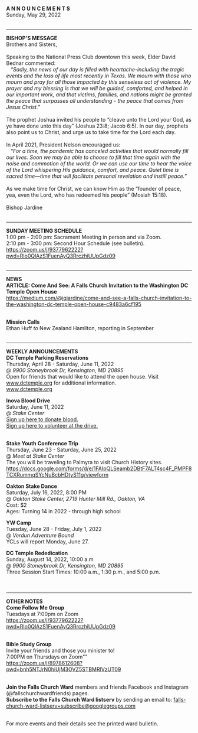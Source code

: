 **A N N O U N C E M E N T S**<br />
Sunday, May 29, 2022<br />
<br />

<hr />

**BISHOP'S MESSAGE**<br />
Brothers and Sisters,<br />
<br />
Speaking to the National Press Club downtown this week, Elder David Bednar commented:<br />
&nbsp;&nbsp;&nbsp;*“Sadly, the news of our day is filled with heartache-including the tragic events and the loss of life most recently in Texas. We mourn with those who mourn and pray for all those impacted by this senseless act of violence. My prayer and my blessing is that we will be guided, comforted, and helped in our important work, and that victims, families, and nations might be granted the peace that surpasses all understanding - the peace that comes from Jesus Christ.”* <br />
<br />
The prophet Joshua invited his people to “cleave unto the Lord your God, as ye have done unto this day” (Joshua 23:8; Jacob 6:5). In our day, prophets also point us to Christ, and urge us to take time for the Lord each day. <br />
<br />
In April 2021, President Nelson encouraged us:<br />
&nbsp;&nbsp;&nbsp;*“For a time, the pandemic has canceled activities that would normally fill our lives. Soon we may be able to choose to fill that time again with the noise and commotion of the world. Or we can use our time to hear the voice of the Lord whispering His guidance, comfort, and peace. Quiet time is sacred time—time that will facilitate personal revelation and instill peace.”* <br />
<br />
As we make time for Christ, we can know Him as the “founder of peace, yea, even the Lord, who has redeemed his people” (Mosiah 15:18). <br />
<br />
Bishop Jardine<br />
<br />

<hr />

**SUNDAY MEETING SCHEDULE**<br />
1:00 pm - 2:00 pm: Sacrament Meeting in person and via Zoom. <br />
2:10 pm - 3:00 pm: Second Hour Schedule (see bulletin). <br />
https://zoom.us/j/9377962222?pwd=Rlo0QlAzS1FuenAyQ3RrczhiUUpGdz09<br />
<br />


<hr />

**NEWS**<br />
**ARTICLE: Come And See: A Falls Church Invitation to the Washington DC Temple Open House**<br />
https://medium.com/@jqjardine/come-and-see-a-falls-church-invitation-to-the-washington-dc-temple-open-house-c9483a6cf195<br />
<br />

**Mission Calls**<br />
Ethan Huff *to* New Zealand Hamilton, reporting in September<br />
<br />


<hr />

**WEEKLY ANNOUNCEMENTS**<br />
**DC Temple Parking Reservations**<br />
Thursday, April 28 - Saturday, June 11, 2022<br />
@ *9900 Stoneybrook Dr, Kensington, MD 20895*<br />
Open for friends that would like to attend the open house. Visit www.dctemple.org for additional information.<br />
www.dctemple.org<br />

**Inova Blood Drive**<br />
Saturday, June 11, 2022<br />
@ *Stake Center*<br />
[Sign up here to donate blood.](https://www.inovabloodsaves.org/index.cfm?group=op&step=2&opid=29916&opidh=E09BEECB84950AB800163058E1127FD4&idt=44691.5576389)<br />
[Sign up here to volunteer at the drive.](https://www.signupgenius.com/go/5080A48ABA72FA4F58-blood2)<br />
<br />

**Stake Youth Conference Trip**<br />
Thursday, June 23 - Saturday, June 25, 2022<br />
@ *Meet at Stake Center*<br />
The you will be traveling to Palmyra to visit Church History sites. <br />
https://docs.google.com/forms/d/e/1FAIpQLSeamb2DBtF7ALT4sc4F_PMPF8TCXRummqSYcNuBcbHDtyS11g/viewform<br />

**Oakton Stake Dance**<br />
Saturday, July 16, 2022, 8:00 PM<br />
@ *Oakton Stake Center, 2719 Hunter Mill Rd., Oakton, VA*<br />
Cost: $2<br />
Ages: Turning 14 in 2022 - through high school<br />

**YW Camp**<br />
Tuesday, June 28 - Friday, July 1, 2022<br />
@ *Verdun Adventure Bound*<br />
YCLs will report Monday, June 27. <br />

**DC Temple Rededication**<br />
Sunday, August 14, 2022, 10:00 a.m<br />
@ *9900 Stoneybrook Dr, Kensington, MD 20895*<br />
Three Session Start Times: 10:00 a.m., 1:30 p.m., and 5:00 p.m.<br />
<br />
<br />

<hr />

**OTHER NOTES**<br />
**Come Follow Me Group**<br />
Tuesdays at 7:00pm on Zoom<br />
https://zoom.us/j/9377962222?pwd=Rlo0QlAzS1FuenAyQ3RrczhiUUpGdz09<br />
<br />

**Bible Study Group**<br />
Invite your friends and those you minister to!<br />
7:00PM on Thursdays on Zoom""<br />
https://zoom.us/j/8978612608?pwd=bnh5NTJrN0hiUjM3OVZ5STBMRlVzUT09<br />
<br />

 **Join the Falls Church Ward** members and friends Facebook and Instagram (@fallschurchwardfriends) pages.  <br />
 **Subscribe to the Falls Church Ward listserv** by sending an email to: falls-church-ward-listserv+subscribe@googlegroups.com  <br />
<br />

For more events and their details see the printed ward bulletin.  <br />
<br />

